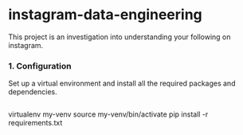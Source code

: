 # instagram-data-engineering

This project is an investigation into understanding your following on instagram. 

### 1. Configuration 

Set up a virtual environment and install all the required packages and dependencies. 

> ``` 
virtualenv my-venv
source my-venv/bin/activate
pip install -r requirements.txt
```
